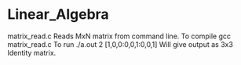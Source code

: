# Linear_Algebra

matrix_read.c 
Reads MxN matrix from command line.
To compile
        gcc matrix_read.c 
To run
        ./a.out 2 [1,0,0:0,0,1:0,0,1]
Will give output as 3x3 Identity matrix.




